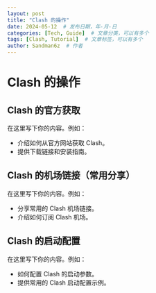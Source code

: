 ```yaml
---
layout: post
title: "Clash 的操作"
date: 2024-05-12  # 发布日期，年-月-日
categories: [Tech, Guide]  # 文章分类，可以有多个
tags: [Clash, Tutorial]  # 文章标签，可以有多个
author: Sandman6z  # 作者
---
```


# Clash 的操作

## Clash 的官方获取

在这里写下你的内容。例如：

- 介绍如何从官方网站获取 Clash。
- 提供下载链接和安装指南。

## Clash 的机场链接（常用分享）

在这里写下你的内容。例如：

- 分享常用的 Clash 机场链接。
- 介绍如何订阅 Clash 机场。

## Clash 的启动配置

在这里写下你的内容。例如：

- 如何配置 Clash 的启动参数。
- 提供常用的 Clash 启动配置示例。



